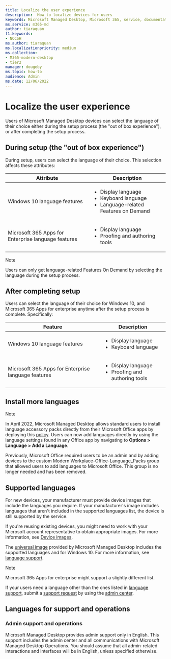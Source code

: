 ```yaml
---
title: Localize the user experience
description:  How to localize devices for users
keywords: Microsoft Managed Desktop, Microsoft 365, service, documentation
ms.service: m365-md
author: tiaraquan
f1.keywords:
- NOCSH
ms.author: tiaraquan
ms.localizationpriority: medium
ms.collection: 
- M365-modern-desktop
- tier2
manager: dougeby
ms.topic: how-to
audience: Admin
ms.date: 12/06/2022
---
```


# Localize the user experience

Users of Microsoft Managed Desktop devices can select the language of their choice either during the setup process (the "out of box experience"), or after completing the setup process.

## During setup (the "out of box experience")

During setup, users can select the language of their choice. This selection affects these attributes:

| Attribute | Description |
| ------ | ------ |
| Windows 10 language features | <ul><li>Display language</li><li>Keyboard language</li><li>Language-related Features on Demand</li><ul> |
| Microsoft 365 Apps for Enterprise language features | <ul><li>Display language</li><li>Proofing and authoring tools</li></ul> |

> [!NOTE]
> Users can only get language-related Features On Demand by selecting the language during the setup process.

## After completing setup

Users can select the language of their choice for Windows 10, and Microsoft 365 Apps for enterprise anytime after the setup process is complete. Specifically:

| Feature | Description |
| ------ | ------ |
| Windows 10 language features | <ul><li>Display language</li><li>Keyboard language</li><ul> |
| Microsoft 365 Apps for Enterprise language features | <ul><li>Display language</li><li>Proofing and authoring tools</li></ul> |

## Install more languages

> [!NOTE]
> In April 2022, Microsoft Managed Desktop allows standard users to install language accessory packs directly from their Microsoft Office apps by deploying this [policy](/deployoffice/overview-deploying-languages-microsoft-365-apps#allow-users-who-arent-admins-to-install-additional-languages). Users can now add languages directly by using the language settings found in any Office app by navigating to **Options > Language > Add a Language**.<p>Previously, Microsoft Office required users to be an admin and by adding devices to the custom Modern Workplace-Office-Language_Packs group that allowed users to add languages to Microsoft Office. This group is no longer needed and has been removed.

## Supported languages

For new devices, your manufacturer must provide device images that include the languages you require. If your manufacturer's image includes languages that aren't included in the supported languages list, the device is still supported by the service.

If you're reusing existing devices, you might need to work with your Microsoft account representative to obtain appropriate images. For more information, see [Device images](../prepare/device-images.md).

The [universal image](../prepare/universal-image.md) provided by Microsoft Managed Desktop includes the supported languages and for Windows 10. For more information, see [language support](../prepare/universal-image.md#language-support).

> [!NOTE]
> Microsoft 365 Apps for enterprise might support a slightly different list.

If your users need a language other than the ones listed in [language support](../prepare/universal-image.md#language-support), submit a [support request](../operate/support-request.md) by using the [admin center](../prepare/access-admin-center.md).

## Languages for support and operations

### Admin support and operations

Microsoft Managed Desktop provides admin support only in English. This support includes the admin center and all communications with Microsoft Managed Desktop Operations. You should assume that all admin-related interactions and interfaces will be in English, unless specified otherwise.
